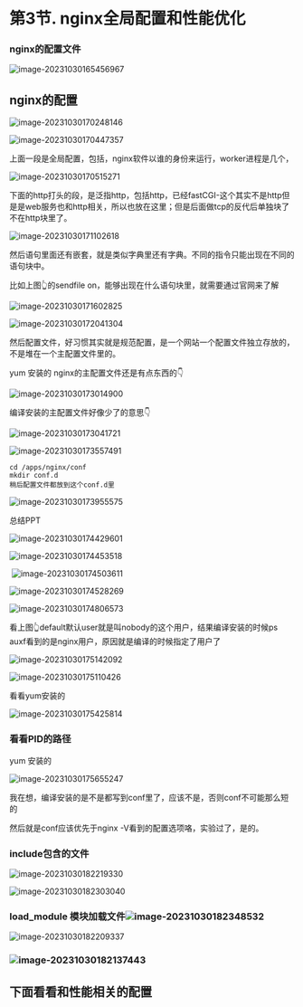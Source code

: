 # 第3节. nginx全局配置和性能优化



### nginx的配置文件

![image-20231030165456967](3-nginx全局配置和性能优化.assets/image-20231030165456967.png)



## nginx的配置

![image-20231030170248146](3-nginx全局配置和性能优化.assets/image-20231030170248146.png)

![image-20231030170447357](3-nginx全局配置和性能优化.assets/image-20231030170447357.png)

上面一段是全局配置，包括，nginx软件以谁的身份来运行，worker进程是几个，

![image-20231030170515271](3-nginx全局配置和性能优化.assets/image-20231030170515271.png)

下面的http打头的段，是泛指http，包括http，已经fastCGI-这个其实不是http但是是web服务也和http相关，所以也放在这里；但是后面做tcp的反代后单独块了不在http块里了。

![image-20231030171102618](3-nginx全局配置和性能优化.assets/image-20231030171102618.png)

然后语句里面还有嵌套，就是类似字典里还有字典。不同的指令只能出现在不同的语句块中。

比如上图👆的sendfile on，能够出现在什么语句块里，就需要通过官网来了解

![image-20231030171602825](3-nginx全局配置和性能优化.assets/image-20231030171602825.png)

![image-20231030172041304](3-nginx全局配置和性能优化.assets/image-20231030172041304.png)

然后配置文件，好习惯其实就是规范配置，是一个网站一个配置文件独立存放的，不是堆在一个主配置文件里的。

yum 安装的 nginx的主配置文件还是有点东西的👇

![image-20231030173014900](3-nginx全局配置和性能优化.assets/image-20231030173014900.png)

编译安装的主配置文件好像少了的意思👇

![image-20231030173041721](3-nginx全局配置和性能优化.assets/image-20231030173041721.png)



![image-20231030173557491](3-nginx全局配置和性能优化.assets/image-20231030173557491.png)





```
cd /apps/nginx/conf
mkdir conf.d
稍后配置文件都放到这个conf.d里

```

![image-20231030173955575](3-nginx全局配置和性能优化.assets/image-20231030173955575.png)





总结PPT

![image-20231030174429601](3-nginx全局配置和性能优化.assets/image-20231030174429601.png)



![image-20231030174453518](3-nginx全局配置和性能优化.assets/image-20231030174453518.png)



​	![image-20231030174503611](3-nginx全局配置和性能优化.assets/image-20231030174503611.png)



![image-20231030174528269](3-nginx全局配置和性能优化.assets/image-20231030174528269.png)





![image-20231030174806573](3-nginx全局配置和性能优化.assets/image-20231030174806573.png)

看上图👆default默认user就是叫nobody的这个用户，结果编译安装的时候ps auxf看到的是nginx用户，原因就是编译的时候指定了用户了

![image-20231030175142092](3-nginx全局配置和性能优化.assets/image-20231030175142092.png)

![image-20231030175110426](3-nginx全局配置和性能优化.assets/image-20231030175110426.png)



看看yum安装的

![image-20231030175425814](3-nginx全局配置和性能优化.assets/image-20231030175425814.png)



### 看看PID的路径

yum 安装的

![image-20231030175655247](3-nginx全局配置和性能优化.assets/image-20231030175655247.png)

我在想，编译安装的是不是都写到conf里了，应该不是，否则conf不可能那么短的

然后就是conf应该优先于nginx -V看到的配置选项咯，实验过了，是的。



### include包含的文件



![image-20231030182219330](3-nginx全局配置和性能优化.assets/image-20231030182219330.png)



![image-20231030182303040](3-nginx全局配置和性能优化.assets/image-20231030182303040.png)









### load_module 模块加载文件![image-20231030182348532](3-nginx全局配置和性能优化.assets/image-20231030182348532.png)



![image-20231030182209337](3-nginx全局配置和性能优化.assets/image-20231030182209337.png)

### ![image-20231030182137443](3-nginx全局配置和性能优化.assets/image-20231030182137443.png)





## 下面看看和性能相关的配置



